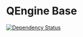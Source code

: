 # QEngine Base
[![Dependency Status](https://www.versioneye.com/user/projects/55cdf5a93d1984000d000091/badge.svg?style=flat)](https://www.versioneye.com/user/projects/55cdf5a93d1984000d000091)
